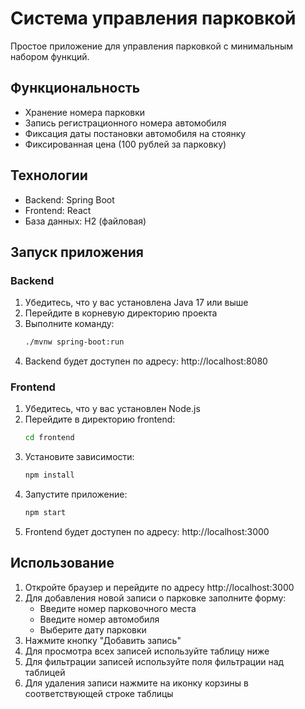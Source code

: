 # Система управления парковкой

Простое приложение для управления парковкой с минимальным набором функций.

## Функциональность

- Хранение номера парковки
- Запись регистрационного номера автомобиля
- Фиксация даты постановки автомобиля на стоянку
- Фиксированная цена (100 рублей за парковку)

## Технологии

- Backend: Spring Boot
- Frontend: React
- База данных: H2 (файловая)

## Запуск приложения

### Backend

1. Убедитесь, что у вас установлена Java 17 или выше
2. Перейдите в корневую директорию проекта
3. Выполните команду:
   ```bash
   ./mvnw spring-boot:run
   ```
4. Backend будет доступен по адресу: http://localhost:8080

### Frontend

1. Убедитесь, что у вас установлен Node.js
2. Перейдите в директорию frontend:
   ```bash
   cd frontend
   ```
3. Установите зависимости:
   ```bash
   npm install
   ```
4. Запустите приложение:
   ```bash
   npm start
   ```
5. Frontend будет доступен по адресу: http://localhost:3000

## Использование

1. Откройте браузер и перейдите по адресу http://localhost:3000
2. Для добавления новой записи о парковке заполните форму:
   - Введите номер парковочного места
   - Введите номер автомобиля
   - Выберите дату парковки
3. Нажмите кнопку "Добавить запись"
4. Для просмотра всех записей используйте таблицу ниже
5. Для фильтрации записей используйте поля фильтрации над таблицей
6. Для удаления записи нажмите на иконку корзины в соответствующей строке таблицы
